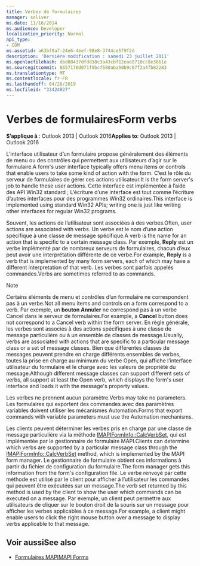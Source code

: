 ```yaml
---
title: Verbes de formulaires
manager: soliver
ms.date: 11/16/2014
ms.audience: Developer
localization_priority: Normal
api_type:
- COM
ms.assetid: a63bf0a7-24e6-4eef-98e8-3744ce5f9f2d
description: 'Derniére modification : samedi 23 juillet 2011'
ms.openlocfilehash: dbd08437dfdd38c3a43cbf12eae8710cc8e3661e
ms.sourcegitcommit: 8657170d071f9bcf680aba50b9c07f2a4fb82283
ms.translationtype: MT
ms.contentlocale: fr-FR
ms.lasthandoff: 04/28/2019
ms.locfileid: "33424027"
---
```

# <a name="form-verbs"></a><span data-ttu-id="19d4c-103">Verbes de formulaires</span><span class="sxs-lookup"><span data-stu-id="19d4c-103">Form verbs</span></span>

<span data-ttu-id="19d4c-104">**S’applique à** : Outlook 2013 | Outlook 2016</span><span class="sxs-lookup"><span data-stu-id="19d4c-104">**Applies to**: Outlook 2013 | Outlook 2016</span></span> 
  
<span data-ttu-id="19d4c-105">L’interface utilisateur d’un formulaire propose généralement des éléments de menu ou des contrôles qui permettent aux utilisateurs d’agir sur le formulaire.</span><span class="sxs-lookup"><span data-stu-id="19d4c-105">A form's user interface typically offers menu items or controls that enable users to take some kind of action with the form.</span></span> <span data-ttu-id="19d4c-106">C’est le rôle du serveur de formulaires de gérer ces actions utilisateur.</span><span class="sxs-lookup"><span data-stu-id="19d4c-106">It is the form server's job to handle these user actions.</span></span> <span data-ttu-id="19d4c-107">Cette interface est implémentée à l’aide des API Win32 standard ; L’écriture d’une interface est tout comme l’écriture d’autres interfaces pour des programmes Win32 ordinaires.</span><span class="sxs-lookup"><span data-stu-id="19d4c-107">This interface is implemented using standard Win32 APIs; writing one is just like writing other interfaces for regular Win32 programs.</span></span>
  
<span data-ttu-id="19d4c-108">Souvent, les actions de l’utilisateur sont associées à des verbes.</span><span class="sxs-lookup"><span data-stu-id="19d4c-108">Often, user actions are associated with verbs.</span></span> <span data-ttu-id="19d4c-109">Un verbe est le nom d’une action spécifique à une classe de message spécifique.</span><span class="sxs-lookup"><span data-stu-id="19d4c-109">A verb is the name for an action that is specific to a certain message class.</span></span> <span data-ttu-id="19d4c-110">Par exemple, **Reply** est un verbe implémenté par de nombreux serveurs de formulaires, chacun d’eux peut avoir une interprétation différente de ce verbe.</span><span class="sxs-lookup"><span data-stu-id="19d4c-110">For example, **Reply** is a verb that is implemented by many form servers, each of which may have a different interpretation of that verb.</span></span> <span data-ttu-id="19d4c-111">Les verbes sont parfois appelés commandes.</span><span class="sxs-lookup"><span data-stu-id="19d4c-111">Verbs are sometimes referred to as commands.</span></span> 
  
> [!NOTE]
> <span data-ttu-id="19d4c-112">Certains éléments de menu et contrôles d’un formulaire ne correspondent pas à un verbe.</span><span class="sxs-lookup"><span data-stu-id="19d4c-112">Not all menu items and controls on a form correspond to a verb.</span></span> <span data-ttu-id="19d4c-113">Par exemple, un **bouton Annuler** ne correspond pas à un verbe Cancel dans le serveur de formulaires.</span><span class="sxs-lookup"><span data-stu-id="19d4c-113">For example, a **Cancel** button does not correspond to a Cancel verb within the form server.</span></span> <span data-ttu-id="19d4c-114">En règle générale, les verbes sont associés à des actions spécifiques à une classe de message particulière ou à un ensemble de classes de message.</span><span class="sxs-lookup"><span data-stu-id="19d4c-114">Usually, verbs are associated with actions that are specific to a particular message class or a set of message classes.</span></span> <span data-ttu-id="19d4c-115">Bien que différentes classes de messages peuvent prendre en charge différents ensembles de verbes, toutes la prise en charge au minimum du verbe Open, qui affiche l’interface utilisateur du formulaire et le charge avec les valeurs de propriété du message.</span><span class="sxs-lookup"><span data-stu-id="19d4c-115">Although different message classes can support different sets of verbs, all support at least the Open verb, which displays the form's user interface and loads it with the message's property values.</span></span> 
  
<span data-ttu-id="19d4c-116">Les verbes ne prennent aucun paramètre.</span><span class="sxs-lookup"><span data-stu-id="19d4c-116">Verbs may take no parameters.</span></span> <span data-ttu-id="19d4c-117">Les formulaires qui exportent des commandes avec des paramètres variables doivent utiliser les mécanismes Automation.</span><span class="sxs-lookup"><span data-stu-id="19d4c-117">Forms that export commands with variable parameters must use the Automation mechanisms.</span></span>
  
<span data-ttu-id="19d4c-118">Les clients peuvent déterminer les verbes pris en charge par une classe de message particulière via la méthode [IMAPIFormInfo::CalcVerbSet,](imapiforminfo-calcverbset.md) qui est implémentée par le gestionnaire de formulaire MAPI.</span><span class="sxs-lookup"><span data-stu-id="19d4c-118">Clients can determine which verbs are supported by a particular message class through the [IMAPIFormInfo::CalcVerbSet](imapiforminfo-calcverbset.md) method, which is implemented by the MAPI form manager.</span></span> <span data-ttu-id="19d4c-119">Le gestionnaire de formulaire obtient ces informations à partir du fichier de configuration du formulaire.</span><span class="sxs-lookup"><span data-stu-id="19d4c-119">The form manager gets this information from the form's configuration file.</span></span> <span data-ttu-id="19d4c-120">Le verbe renvoyé par cette méthode est utilisé par le client pour afficher à l’utilisateur les commandes qui peuvent être exécutées sur un message.</span><span class="sxs-lookup"><span data-stu-id="19d4c-120">The verb set returned by this method is used by the client to show the user which commands can be executed on a message.</span></span> <span data-ttu-id="19d4c-121">Par exemple, un client peut permettre aux utilisateurs de cliquer sur le bouton droit de la souris sur un message pour afficher les verbes applicables à ce message.</span><span class="sxs-lookup"><span data-stu-id="19d4c-121">For example, a client might enable users to click the right mouse button over a message to display verbs applicable to that message.</span></span> 
  
## <a name="see-also"></a><span data-ttu-id="19d4c-122">Voir aussi</span><span class="sxs-lookup"><span data-stu-id="19d4c-122">See also</span></span>

- [<span data-ttu-id="19d4c-123">Formulaires MAPI</span><span class="sxs-lookup"><span data-stu-id="19d4c-123">MAPI Forms</span></span>](mapi-forms.md)

